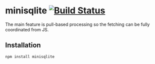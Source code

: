 # minisqlite [![Build Status](https://travis-ci.org/zhm/minisqlite.svg?branch=master)](https://travis-ci.org/zhm/minisqlite)

The main feature is pull-based processing so the fetching can be fully coordinated from JS.

## Installation

```sh
npm install minisqlite
```

